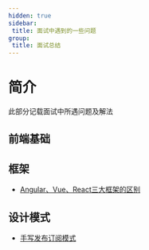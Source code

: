 ```yaml
---
hidden: true
sidebar:
 title: 面试中遇到的一些问题
group:
 title: 面试总结
---
```


# 简介

此部分记载面试中所遇问题及解法

## 前端基础

## 框架
* [Angular、Vue、React三大框架的区别](./Angular、Vue、React三大框架的区别.md)

## 设计模式
* [手写发布订阅模式](./EventEmitter.md)